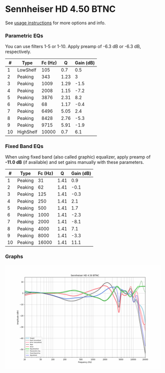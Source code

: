 # Sennheiser HD 4.50 BTNC
See [usage instructions](https://github.com/jaakkopasanen/AutoEq#usage) for more options and info.

### Parametric EQs
You can use filters 1-5 or 1-10. Apply preamp of -6.3 dB or -6.3 dB, respectively.

|   # | Type      |   Fc (Hz) |    Q |   Gain (dB) |
|-----|-----------|-----------|------|-------------|
|   1 | LowShelf  |       105 | 0.7  |         0.5 |
|   2 | Peaking   |       343 | 1.23 |         3   |
|   3 | Peaking   |      1009 | 1.29 |        -1.5 |
|   4 | Peaking   |      2008 | 1.15 |        -7.2 |
|   5 | Peaking   |      3876 | 2.31 |         8.2 |
|   6 | Peaking   |        68 | 1.17 |        -0.4 |
|   7 | Peaking   |      6496 | 5.05 |         2.4 |
|   8 | Peaking   |      8428 | 2.76 |        -5.3 |
|   9 | Peaking   |      9715 | 5.91 |        -1.9 |
|  10 | HighShelf |     10000 | 0.7  |         6.1 |

### Fixed Band EQs
When using fixed band (also called graphic) equalizer, apply preamp of **-11.0 dB** (if available) and set gains manually with these parameters.

|   # | Type    |   Fc (Hz) |    Q |   Gain (dB) |
|-----|---------|-----------|------|-------------|
|   1 | Peaking |        31 | 1.41 |         0.9 |
|   2 | Peaking |        62 | 1.41 |        -0.1 |
|   3 | Peaking |       125 | 1.41 |        -0.3 |
|   4 | Peaking |       250 | 1.41 |         2.1 |
|   5 | Peaking |       500 | 1.41 |         1.7 |
|   6 | Peaking |      1000 | 1.41 |        -2.3 |
|   7 | Peaking |      2000 | 1.41 |        -8.1 |
|   8 | Peaking |      4000 | 1.41 |         7.1 |
|   9 | Peaking |      8000 | 1.41 |        -3.3 |
|  10 | Peaking |     16000 | 1.41 |        11.1 |

### Graphs
![](./Sennheiser%20HD%204.50%20BTNC.png)
